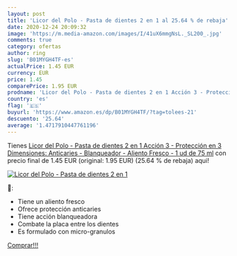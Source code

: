 ```yaml
---
layout: post
title: 'Licor del Polo - Pasta de dientes 2 en 1 al 25.64 % de rebaja'
date: 2020-12-24 20:09:32
image: 'https://m.media-amazon.com/images/I/41uX6mmgNsL._SL200_.jpg'
comments: true
category: ofertas
author: ring
slug: 'B01MYGH4TF-es'
actualPrice: 1.45 EUR
currency: EUR
price: 1.45
comparePrice: 1.95 EUR
prodname: 'Licor del Polo - Pasta de dientes 2 en 1 Acción 3 - Protección en 3 Dimensiones: Anticaries - Blanqueador - Aliento Fresco - 1 ud de 75 ml'
country: 'es'
flag: '🇪🇸'
buyurl: 'https://www.amazon.es/dp/B01MYGH4TF/?tag=tolees-21'
descuento: '25.64'
average: '1.4717910447761196'
---
```


Tienes [Licor del Polo - Pasta de dientes 2 en 1 Acción 3 - Protección en 3 Dimensiones: Anticaries - Blanqueador - Aliento Fresco - 1 ud de 75 ml](https://www.amazon.es/dp/B01MYGH4TF/?tag=tolees-21) con precio final de  1.45 EUR (original: 1.95 EUR) (25.64 %  de rebaja) aqui!

[![Licor del Polo - Pasta de dientes 2 en 1](https://m.media-amazon.com/images/I/41uX6mmgNsL._SL200_.jpg)](https://www.amazon.es/dp/B01MYGH4TF/?tag=tolees-21)

🔎:

- Tiene un aliento fresco
- Ofrece protección anticaries
- Tiene acción blanqueadora
- Combate la placa entre los dientes
- Es formulado con micro-granulos

[Comprar!!!](https://www.amazon.es/dp/B01MYGH4TF/?tag=tolees-21)
